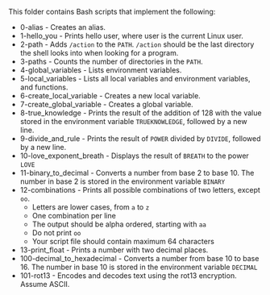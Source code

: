 This folder contains Bash scripts that implement the following:

- 0-alias - Creates an alias.
- 1-hello_you - Prints hello user, where user is the current Linux user.
- 2-path - Adds `/action` to the `PATH`. `/action` should be the last directory the shell looks into when looking for a program.
- 3-paths - Counts the number of directories in the `PATH`.
- 4-global_variables - Lists environment variables.
- 5-local_variables - Lists all local variables and environment variables, and functions.
- 6-create_local_variable - Creates a new local variable.
- 7-create_global_variable - Creates a global variable.
- 8-true_knowledge - Prints the result of the addition of 128 with the value stored in the environment variable `TRUEKNOWLEDGE`, followed by a new line.
- 9-divide_and_rule - Prints the result of `POWER` divided by `DIVIDE`, followed by a new line.
- 10-love_exponent_breath -  Displays the result of `BREATH` to the power `LOVE`
- 11-binary_to_decimal - Converts a number from base 2 to base 10. The number in base 2 is stored in the environment variable `BINARY`
- 12-combinations -  Prints all possible combinations of two letters, except `oo`.
  - Letters are lower cases, from `a` to `z`
  - One combination per line
  - The output should be alpha ordered, starting with `aa`
  - Do not print `oo`
  - Your script file should contain maximum 64 characters
 - 13-print_float - Prints a number with two decimal places.
 - 100-decimal_to_hexadecimal - Converts a number from base 10 to base 16. The number in base 10 is stored in the environment variable `DECIMAL`
 - 101-rot13 - Encodes and decodes text using the rot13 encryption. Assume ASCII.
